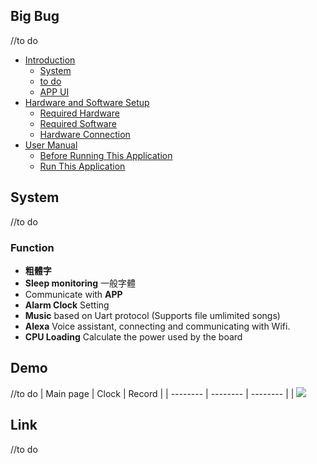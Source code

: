 ## Big Bug
//to do 
* [Introduction](#introduction)
	* [System](#function)
	* [to do](#system-architecture)
	* [APP UI](#app-ui)
* [Hardware and Software Setup](#hardware-and-software-setup)
	* [Required Hardware](#required-hardware)
	* [Required Software](#required-software)
	* [Hardware Connection](#hardware-connection)
* [User Manual](#user-manual)
	* [Before Running This Application](#before-running-this-application)
	* [Run This Application](#run-this-application)

## System
//to do
### Function

- **粗體字**
- **Sleep monitoring** 一般字體
- Communicate with **APP**
- **Alarm Clock** Setting 
- **Music** based on Uart protocol (Supports file umlimited songs)
- **Alexa** Voice assistant, connecting and communicating with Wifi.
- **CPU Loading** Calculate the power used by the board
## Demo
//to do 
| Main page | Clock | Record |
| -------- | -------- | -------- |
| ![](https://imgur.com/gallery/YSJayCb)     
## Link
//to do 
